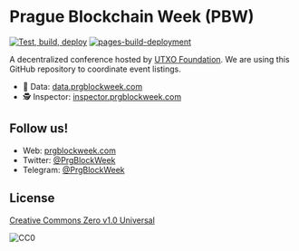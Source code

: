 # Prague Blockchain Week (PBW)

[![Test, build, deploy](https://github.com/utxo-foundation/prague-blockchain-week/actions/workflows/deploy.yml/badge.svg?branch=main)](https://github.com/utxo-foundation/prague-blockchain-week/actions/workflows/deploy.yml)
[![pages-build-deployment](https://github.com/utxo-foundation/prague-blockchain-week/actions/workflows/pages/pages-build-deployment/badge.svg)](https://github.com/utxo-foundation/prague-blockchain-week/actions/workflows/pages/pages-build-deployment)

A decentralized conference hosted by
[UTXO Foundation](https://utxo.foundation/). We are using this GitHub repository
to coordinate event listings.

- 💽 Data: [data.prgblockweek.com](https://data.prgblockweek.com)
- 🕵️ Inspector: [inspector.prgblockweek.com](http://inspector.prgblockweek.com/)

## Follow us!

- Web: [prgblockweek.com](https://prgblockweek.com)
- Twitter: [@PrgBlockWeek](https://twitter.com/PrgBlockWeek)
- Telegram: [@PrgBlockWeek](https://t.me/PrgBlockWeek)

## License

[Creative Commons Zero v1.0 Universal](https://creativecommons.org/publicdomain/zero/1.0/)

![CC0](https://upload.wikimedia.org/wikipedia/commons/6/69/CC0_button.svg)
